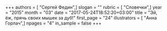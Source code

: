 +++
authors = [ "Сергей Федин",]
slogan = ""
rubric = [ "Словечки",]
year = "2015"
month = "03"
date = "2017-05-24T18:52:20+03:00"
title = "Эй, ёж, прячь своих мышек за дуб!"
first_page = "24"
illustrators = [ "Анна Горлач",]
npages = "4"
in_sample = false
+++
